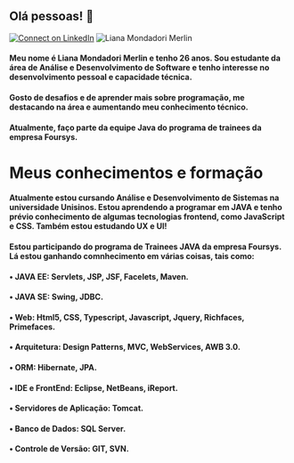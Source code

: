 ## Olá pessoas! 👋

 [![Connect on LinkedIn](https://img.shields.io/badge/--linkedin?label=LinkedIn&logo=LinkedIn&style=social)](https://www.linkedin.com/in/liana-mondadori-s-t-merlin-4215b4190/) <img src="https://komarev.com/ghpvc/?username=LiaMerlin&label=Profile%20views&color=0e75b6&style=social" alt="Liana Mondadori Merlin" />

#### Meu nome é Liana Mondadori Merlin e tenho 26 anos. Sou estudante da área de Análise e Desenvolvimento de Software e tenho interesse no desenvolvimento pessoal e capacidade técnica.
#### Gosto de desafios e de aprender mais sobre programação, me destacando na área e aumentando meu conhecimento técnico. 

#### Atualmente, faço parte da equipe Java do programa de trainees da empresa Foursys. 

# Meus conhecimentos e formação

#### Atualmente estou cursando Análise e Desenvolvimento de Sistemas na universidade Unisinos. Estou aprendendo a programar em JAVA e tenho prévio conhecimento de algumas tecnologias frontend, como JavaScript e CSS. Também estou estudando UX e UI! 
#### Estou participando do programa de Trainees JAVA da empresa Foursys. Lá estou ganhando comnhecimento em várias coisas, tais como:

#### • JAVA EE: Servlets, JSP, JSF, Facelets, Maven.
#### • JAVA SE: Swing, JDBC.
#### • Web: Html5, CSS, Typescript, Javascript, Jquery, Richfaces, Primefaces.
#### • Arquitetura: Design Patterns, MVC, WebServices, AWB 3.0.
#### • ORM: Hibernate, JPA.
#### • IDE e FrontEnd: Eclipse, NetBeans, iReport.
#### • Servidores de Aplicação: Tomcat.
#### • Banco de Dados: SQL Server.
#### • Controle de Versão: GIT, SVN.
